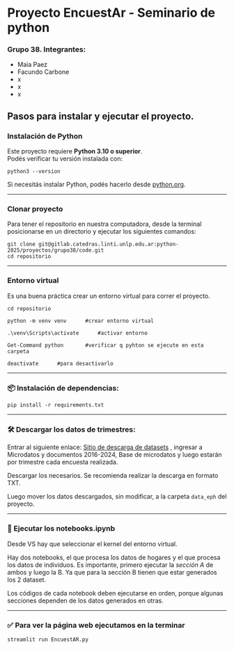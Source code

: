 # Proyecto EncuestAr - Seminario de python

### Grupo 38. Integrantes:

- Maia Paez
- Facundo Carbone
- x
- x
- x

## Pasos para instalar y ejecutar el proyecto.

### Instalación de Python

Este proyecto requiere **Python 3.10 o superior**.  
Podés verificar tu versión instalada con:

```
python3 --version
```

Si necesitás instalar Python, podés hacerlo desde [python.org](https://www.python.org/downloads/).

---

### Clonar proyecto

Para tener el repositorio en nuestra computadora, desde la terminal posicionarse en un directorio y ejecutar los siguientes comandos:

```
git clone git@gitlab.catedras.linti.unlp.edu.ar:python-2025/proyectos/grupo38/code.git
cd repositorio
```

---

### Entorno virtual

Es una buena práctica crear un entorno virtual para correr el proyecto.

```
cd repositorio

python -m venv venv      #crear entorno virtual

.\venv\Scripts\activate      #activar entorno

Get-Command python       #verificar q pyhton se ejecute en esta carpeta

deactivate      #para desactivarlo
```

---

### 📦 Instalación de dependencias:

`pip install -r requirements.txt`

---

### 🛠️ Descargar los datos de trimestres:

Entrar al siguiente enlace: [Sitio de descarga de datasets](https://www.indec.gob.ar/indec/web/Institucional-Indec-BasesDeDatos) , ingresar a Microdatos y documentos 2016-2024, Base
de microdatos y luego estarán por trimestre cada encuesta realizada.

Descargar los necesarios. Se recomienda realizar la descarga en formato TXT.

Luego mover los datos descargados, sin modificar, a la carpeta `data_eph` del proyecto.

---

### 🚀 Ejecutar los notebooks.ipynb

Desde VS hay que seleccionar el kernel del entorno virtual.

Hay dos notebooks, el que procesa los datos de hogares y el que procesa los datos de individuos.
Es importante, primero ejecutar la _sección A_ de ambos y luego la B. Ya que para la sección B tienen que estar generados los 2 dataset.

Los códigos de cada notebook deben ejecutarse en orden, porque algunas secciones dependen de los datos generados en otras.

---

### ✅ Para ver la página web ejecutamos en la terminar

`streamlit run EncuestAR.py`
